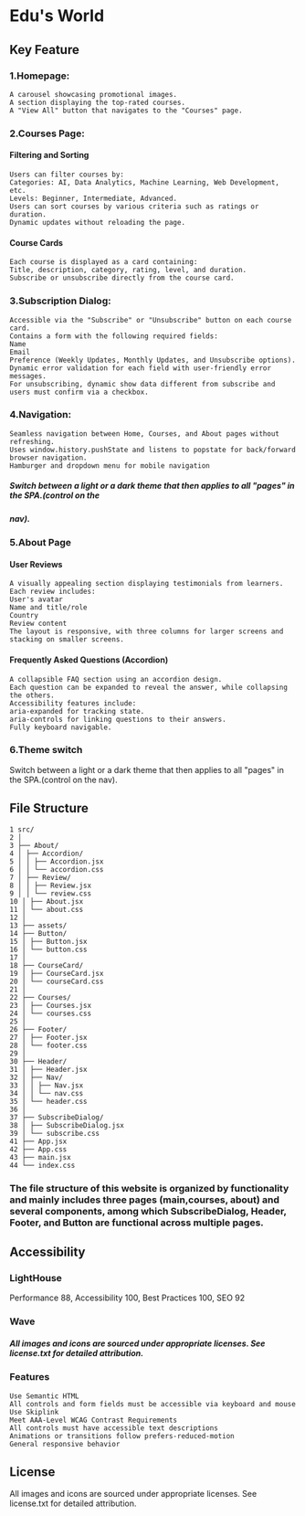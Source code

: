 
# Edu's World

## Key Feature

### 1.Homepage:

```
A carousel showcasing promotional images.
A section displaying the top-rated courses.
A "View All" button that navigates to the "Courses" page.
```
### 2.Courses Page:
#### Filtering and Sorting
```
Users can filter courses by:
Categories: AI, Data Analytics, Machine Learning, Web Development, etc.
Levels: Beginner, Intermediate, Advanced.
Users can sort courses by various criteria such as ratings or duration.
Dynamic updates without reloading the page.
```
#### Course Cards

```
Each course is displayed as a card containing:
Title, description, category, rating, level, and duration.
Subscribe or unsubscribe directly from the course card.
```
### 3.Subscription Dialog:

```
Accessible via the "Subscribe" or "Unsubscribe" button on each course card.
Contains a form with the following required fields:
Name
Email
Preference (Weekly Updates, Monthly Updates, and Unsubscribe options).
Dynamic error validation for each field with user-friendly error messages.
For unsubscribing, dynamic show data different from subscribe and users must confirm via a checkbox.
```
### 4.Navigation:

```
Seamless navigation between Home, Courses, and About pages without refreshing.
Uses window.history.pushState and listens to popstate for back/forward browser navigation.
Hamburger and dropdown menu for mobile navigation
```

##### Switch between a light or a dark theme that then applies to all "pages" in the SPA.(control on the

##### nav).

### 5.About Page

#### User Reviews

```
A visually appealing section displaying testimonials from learners.
Each review includes:
User's avatar
Name and title/role
Country
Review content
The layout is responsive, with three columns for larger screens and stacking on smaller screens.
```
#### Frequently Asked Questions (Accordion)

```
A collapsible FAQ section using an accordion design.
Each question can be expanded to reveal the answer, while collapsing the others.
Accessibility features include:
aria-expanded for tracking state.
aria-controls for linking questions to their answers.
Fully keyboard navigable.
```
### 6.Theme switch
Switch between a light or a dark theme that then applies to all "pages" in the SPA.(control on the nav).

## File Structure

```
1 src/
2 │
3 ├── About/
4 │ ├── Accordion/
5 │ │ ├── Accordion.jsx
6 │ │ └── accordion.css
7 │ ├── Review/
8 │ │ ├── Review.jsx
9 │ │ └── review.css
10 │ ├── About.jsx
11 │ └── about.css
12 │
13 ├── assets/
14 ├── Button/
15 │ ├── Button.jsx
16 │ └── button.css
17 │
18 ├── CourseCard/
19 │ ├── CourseCard.jsx
20 │ └── courseCard.css
21 │
22 ├── Courses/
23 │ ├── Courses.jsx
24 │ └── courses.css
25 │
26 ├── Footer/
27 │ ├── Footer.jsx
28 │ └── footer.css
29 │
30 ├── Header/
31 │ ├── Header.jsx
32 │ ├── Nav/
33 │ │ ├── Nav.jsx
34 │ │ └── nav.css
35 │ └── header.css
36 │
37 ├── SubscribeDialog/
38 │ ├── SubscribeDialog.jsx
39 │ └── subscribe.css
41 ├── App.jsx
42 ├── App.css
43 ├── main.jsx
44 └── index.css
```
### The file structure of this website is organized by functionality and mainly includes three pages (main,courses, about) and several components, among which SubscribeDialog, Header, Footer, and Button are functional across multiple pages.





## Accessibility

### LightHouse
Performance 88, Accessibility 100, Best Practices 100, SEO 92
### Wave
##### All images and icons are sourced under appropriate licenses. See license.txt for detailed attribution.

### Features

```
Use Semantic HTML
All controls and form fields must be accessible via keyboard and mouse
Use Skiplink
Meet AAA-Level WCAG Contrast Requirements
All controls must have accessible text descriptions
Animations or transitions follow prefers-reduced-motion
General responsive behavior
```
## License

All images and icons are sourced under appropriate licenses. See license.txt for detailed attribution.


